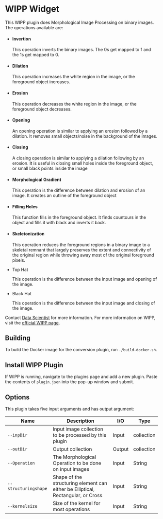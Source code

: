 # WIPP Widget

This WIPP plugin does Morphological Image Processing on binary images.  
The operations available are: 

  * #### Invertion
  
      This operation inverts the binary images.  The 0s get mapped to 1 and the 1s get mapped to 0.
      
  * #### Dilation
  
      This operation increases the white region in the image, or the foreground object increases.
      
  * #### Erosion
  
      This operation decreases the white region in the image, or the foreground object decreases.
      
  * #### Opening
  
      An opening operation is similar to applying an erosion followed by a dilation.  It removes small objects/noise in the background of the images.
      
  * #### Closing
  
      A closing operation is similar to applying a dilation following by an erosion.  It is useful in closing small holes inside the foreground object, or small
      black points inside the image
      
  * #### Morphological Gradient
  
      This operation is the difference between dilation and erosion of an image.  It creates an outline of the foreground object
      
  * #### Filling Holes
  
      This function fills in the foreground object.  It finds countours in the object and fills it with black and inverts it back.
      
  * #### Skeletonization
  
      This operation reduces the foreground regions in a binary image to a skeletal remnant that largely preserves the extent and connectivity of the original region while throwing away most of the original foreground pixels.
      
  * Top Hat
  
      This operation is the difference between the input image and opening of the image. 
      
  * Black Hat
  
      This operation is the difference between the input image and closing of the image.
      

Contact [Data Scientist](mailto:Madhuri.Vihani@axleinfo.com) for more information.
For more information on WIPP, visit the [official WIPP page](https://isg.nist.gov/deepzoomweb/software/wipp).

## Building

To build the Docker image for the conversion plugin, run
`./build-docker.sh`.

## Install WIPP Plugin

If WIPP is running, navigate to the plugins page and add a new plugin. Paste the contents of `plugin.json` into the pop-up window and submit.

## Options

This plugin takes five input arguments and has output argument:

| Name          | Description             | I/O    | Type   |
|---------------|-------------------------|--------|--------|
| `--inpDir` | Input image collection to be processed by this plugin | Input | collection |
| `--outDir` | Output collection | Output | collection |
| `--Operation`| The Morphological Operation to be done on input images | Input | String |
| `--structuringshape`| Shape of the structuring element can either be Elliptical, Rectangular, or Cross | Input | String |
| `--kernelsize`| Size of the kernel for most operations | Input | String |



